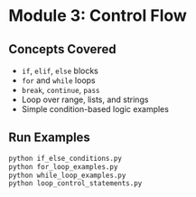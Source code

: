 # Module 3: Control Flow

## Concepts Covered
- `if`, `elif`, `else` blocks
- `for` and `while` loops
- `break`, `continue`, `pass`
- Loop over range, lists, and strings
- Simple condition-based logic examples

## Run Examples

```bash
python if_else_conditions.py
python for_loop_examples.py
python while_loop_examples.py
python loop_control_statements.py

